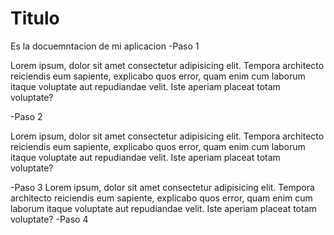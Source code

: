# Titulo
Es la docuemntacion de mi aplicacion
-Paso 1

Lorem ipsum, dolor sit amet consectetur adipisicing elit. Tempora architecto reiciendis eum sapiente, explicabo quos error, quam enim cum laborum itaque voluptate aut repudiandae velit.
Iste aperiam placeat totam voluptate?

-Paso 2

Lorem ipsum, dolor sit amet consectetur adipisicing elit. Tempora architecto reiciendis eum sapiente, explicabo quos error, quam enim cum laborum itaque voluptate aut repudiandae velit. 
Iste aperiam placeat totam voluptate?

-Paso 3
Lorem ipsum, dolor sit amet consectetur adipisicing elit. Tempora architecto reiciendis eum sapiente, explicabo quos error, quam enim cum laborum itaque voluptate aut repudiandae velit. 
Iste aperiam placeat totam voluptate?
-Paso 4

